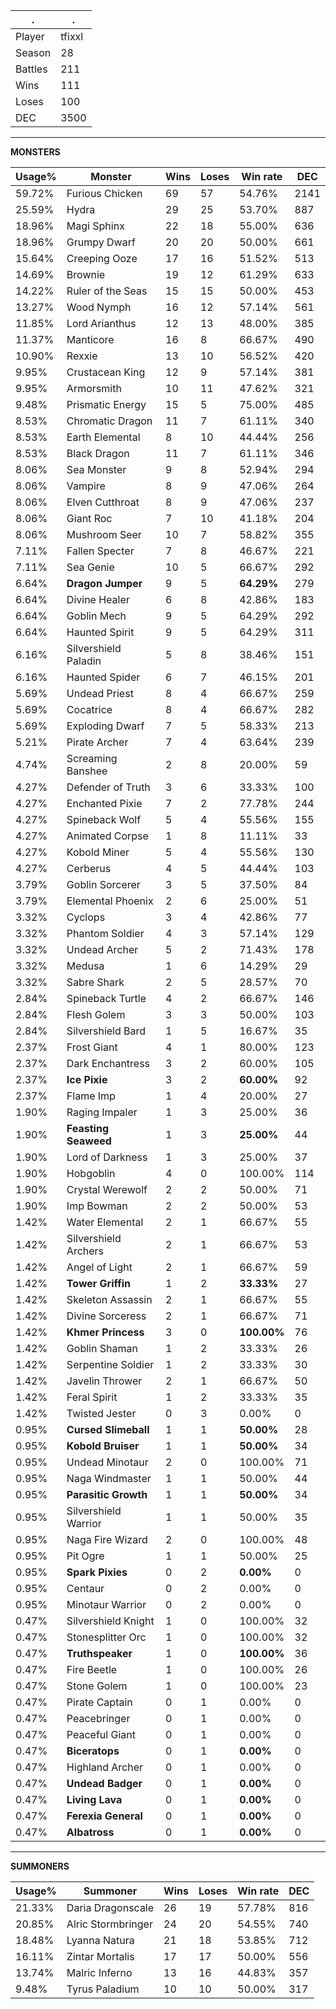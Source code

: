 .|.
|-|-
Player|tfixxl
Season|28
Battles|211
Wins|111
Loses|100
DEC|3500

---
**MONSTERS**

Usage%|Monster|Wins|Loses|Win rate|DEC|
-|-|-|-|-|-|
59.72%|Furious Chicken|69|57|54.76%|2141|
25.59%|Hydra|29|25|53.70%|887|
18.96%|Magi Sphinx|22|18|55.00%|636|
18.96%|Grumpy Dwarf|20|20|50.00%|661|
15.64%|Creeping Ooze|17|16|51.52%|513|
14.69%|Brownie|19|12|61.29%|633|
14.22%|Ruler of the Seas|15|15|50.00%|453|
13.27%|Wood Nymph|16|12|57.14%|561|
11.85%|Lord Arianthus|12|13|48.00%|385|
11.37%|Manticore|16|8|66.67%|490|
10.90%|Rexxie|13|10|56.52%|420|
9.95%|Crustacean King|12|9|57.14%|381|
9.95%|Armorsmith|10|11|47.62%|321|
9.48%|Prismatic Energy|15|5|75.00%|485|
8.53%|Chromatic Dragon|11|7|61.11%|340|
8.53%|Earth Elemental|8|10|44.44%|256|
8.53%|Black Dragon|11|7|61.11%|346|
8.06%|Sea Monster|9|8|52.94%|294|
8.06%|Vampire|8|9|47.06%|264|
8.06%|Elven Cutthroat|8|9|47.06%|237|
8.06%|Giant Roc|7|10|41.18%|204|
8.06%|Mushroom Seer|10|7|58.82%|355|
7.11%|Fallen Specter|7|8|46.67%|221|
7.11%|Sea Genie|10|5|66.67%|292|
6.64%|**Dragon Jumper**|9|5|**64.29%**|279|
6.64%|Divine Healer|6|8|42.86%|183|
6.64%|Goblin Mech|9|5|64.29%|292|
6.64%|Haunted Spirit|9|5|64.29%|311|
6.16%|Silvershield Paladin|5|8|38.46%|151|
6.16%|Haunted Spider|6|7|46.15%|201|
5.69%|Undead Priest|8|4|66.67%|259|
5.69%|Cocatrice|8|4|66.67%|282|
5.69%|Exploding Dwarf|7|5|58.33%|213|
5.21%|Pirate Archer|7|4|63.64%|239|
4.74%|Screaming Banshee|2|8|20.00%|59|
4.27%|Defender of Truth|3|6|33.33%|100|
4.27%|Enchanted Pixie|7|2|77.78%|244|
4.27%|Spineback Wolf|5|4|55.56%|155|
4.27%|Animated Corpse|1|8|11.11%|33|
4.27%|Kobold Miner|5|4|55.56%|130|
4.27%|Cerberus|4|5|44.44%|103|
3.79%|Goblin Sorcerer|3|5|37.50%|84|
3.79%|Elemental Phoenix|2|6|25.00%|51|
3.32%|Cyclops|3|4|42.86%|77|
3.32%|Phantom Soldier|4|3|57.14%|129|
3.32%|Undead Archer|5|2|71.43%|178|
3.32%|Medusa|1|6|14.29%|29|
3.32%|Sabre Shark|2|5|28.57%|70|
2.84%|Spineback Turtle|4|2|66.67%|146|
2.84%|Flesh Golem|3|3|50.00%|103|
2.84%|Silvershield Bard|1|5|16.67%|35|
2.37%|Frost Giant|4|1|80.00%|123|
2.37%|Dark Enchantress|3|2|60.00%|105|
2.37%|**Ice Pixie**|3|2|**60.00%**|92|
2.37%|Flame Imp|1|4|20.00%|27|
1.90%|Raging Impaler|1|3|25.00%|36|
1.90%|**Feasting Seaweed**|1|3|**25.00%**|44|
1.90%|Lord of Darkness|1|3|25.00%|37|
1.90%|Hobgoblin|4|0|100.00%|114|
1.90%|Crystal Werewolf|2|2|50.00%|71|
1.90%|Imp Bowman|2|2|50.00%|53|
1.42%|Water Elemental|2|1|66.67%|55|
1.42%|Silvershield Archers|2|1|66.67%|53|
1.42%|Angel of Light|2|1|66.67%|59|
1.42%|**Tower Griffin**|1|2|**33.33%**|27|
1.42%|Skeleton Assassin|2|1|66.67%|55|
1.42%|Divine Sorceress|2|1|66.67%|71|
1.42%|**Khmer Princess**|3|0|**100.00%**|76|
1.42%|Goblin Shaman|1|2|33.33%|26|
1.42%|Serpentine Soldier|1|2|33.33%|30|
1.42%|Javelin Thrower|2|1|66.67%|50|
1.42%|Feral Spirit|1|2|33.33%|35|
1.42%|Twisted Jester|0|3|0.00%|0|
0.95%|**Cursed Slimeball**|1|1|**50.00%**|28|
0.95%|**Kobold Bruiser**|1|1|**50.00%**|34|
0.95%|Undead Minotaur|2|0|100.00%|71|
0.95%|Naga Windmaster|1|1|50.00%|44|
0.95%|**Parasitic Growth**|1|1|**50.00%**|34|
0.95%|Silvershield Warrior|1|1|50.00%|35|
0.95%|Naga Fire Wizard|2|0|100.00%|48|
0.95%|Pit Ogre|1|1|50.00%|25|
0.95%|**Spark Pixies**|0|2|**0.00%**|0|
0.95%|Centaur|0|2|0.00%|0|
0.95%|Minotaur Warrior|0|2|0.00%|0|
0.47%|Silvershield Knight|1|0|100.00%|32|
0.47%|Stonesplitter Orc|1|0|100.00%|32|
0.47%|**Truthspeaker**|1|0|**100.00%**|36|
0.47%|Fire Beetle|1|0|100.00%|26|
0.47%|Stone Golem|1|0|100.00%|23|
0.47%|Pirate Captain|0|1|0.00%|0|
0.47%|Peacebringer|0|1|0.00%|0|
0.47%|Peaceful Giant|0|1|0.00%|0|
0.47%|**Biceratops**|0|1|**0.00%**|0|
0.47%|Highland Archer|0|1|0.00%|0|
0.47%|**Undead Badger**|0|1|**0.00%**|0|
0.47%|**Living Lava**|0|1|**0.00%**|0|
0.47%|**Ferexia General**|0|1|**0.00%**|0|
0.47%|**Albatross**|0|1|**0.00%**|0|

---
**SUMMONERS**

Usage%|Summoner|Wins|Loses|Win rate|DEC|
-|-|-|-|-|-|
21.33%|Daria Dragonscale|26|19|57.78%|816|
20.85%|Alric Stormbringer|24|20|54.55%|740|
18.48%|Lyanna Natura|21|18|53.85%|712|
16.11%|Zintar Mortalis|17|17|50.00%|556|
13.74%|Malric Inferno|13|16|44.83%|357|
9.48%|Tyrus Paladium|10|10|50.00%|317|
